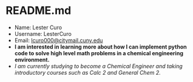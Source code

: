 # README.md
* Name: Lester Curo
* Username: LesterCuro
* Email: lcuro000@citymail.cuny.edu
* **I am interested in learning more about how I can implement python code to solve high level math problems in a chemical engineering environment.**
* *I am currently studying to become a Chemical Engineer and taking introductory courses such as Calc 2 and General Chem 2.*
